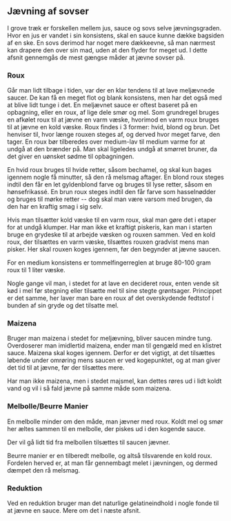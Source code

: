 ## Jævning af sovser

I grove træk er forskellen mellem jus, sauce og sovs selve
jævningsgraden. Hvor en jus er vandet i sin konsistens, skal en sauce
kunne dække bagsiden af en ske. En sovs derimod har noget mere
dækkeevne, så man nærmest kan drapere den over sin mad, uden at den
flyder for meget ud. I dette afsnit gennemgås de mest gængse måder at
jævne sovser på.

### Roux

Går man lidt tilbage i tiden, var der en klar tendens til at lave
meljævnede saucer. De kan få en meget flot og blank konsistens, men har
det også med at blive lidt tunge i det. En meljævnet sauce er oftest
baseret på en opbagning, eller en roux, af lige dele smør og mel. Som
grundregel bruges en afkølet roux til at jævne en varm væske, hvorimod
en varm roux bruges til at jævne en kold væske. Roux findes i 3 former:
hvid, blond og brun. Det henviser til, hvor længe rouxen steges af, og
derved hvor meget farve, den tager. En roux bør tilberedes over
medium-lav til medium varme for at undgå at den brænder på. Man skal
ligeledes undgå at smørret bruner, da det giver en uønsket sødme til
opbagningen.

En hvid roux bruges til hvide retter, såsom bechamel, og skal kun bages
igennem nogle få minutter, så den rå melsmag aftager. En blond roux
steges indtil den får en let gyldenblond farve og bruges til lyse
retter, såsom en hønsefrikassé. En brun roux steges indtil den får farve
som hasselnødder og bruges til mørke retter -- dog skal man være varsom
med brugen, da den har en kraftig smag i sig selv.

Hvis man tilsætter kold væske til en varm roux, skal man gøre det i
etaper for at undgå klumper. Har man ikke et kraftigt piskeris, kan man
i starten bruge en grydeske til at arbejde væsken og rouxen sammen. Ved
en kold roux, der tilsættes en varm væske, tilsættes rouxen gradvist
mens man pisker. Her skal rouxen koges igennem, før den begynder at
jævne saucen.

For en medium konsistens er tommelfingerreglen at bruge 80-100 gram roux
til 1 liter væske.

Nogle gange vil man, i stedet for at lave en decideret roux, enten vende
sit kød i mel før stegning eller tilsætte mel til sine stegte
grøntsager. Princippet er det samme, her laver man bare en roux af det
overskydende fedtstof i bunden af sin gryde og det tilsatte mel.

### Maizena

Bruger man maizena i stedet for meljævning, bliver saucen mindre tung.
Overdoserer man imidlertid maizena, ender man til gengæld med en
klistret sauce. Maizena skal koges igennem. Derfor er det vigtigt, at
det tilsættes løbende under omrøring mens saucen er ved kogepunktet, og
at man giver det tid til at jævne, før der tilsættes mere.

Har man ikke maizena, men i stedet majsmel, kan dettes røres ud i lidt
koldt vand og vil i så fald jævne på samme måde som maizena.

### Melbolle/Beurre Manier

En melbolle minder om den måde, man jævner med roux. Koldt mel og smør
her æltes sammen til en melbolle, der piskes ud i den kogende sauce.

Der vil gå lidt tid fra melbollen tilsættes til saucen jævner.

Beurre manier er en tilberedt melbolle, og altså tilsvarende en kold
roux. Fordelen herved er, at man får gennembagt melet i jævningen, og
dermed dæmpet den rå melsmag.

### Reduktion

Ved en reduktion bruger man det naturlige gelatineindhold i nogle fonde
til at jævne en sauce. Mere om det i næste afsnit.

